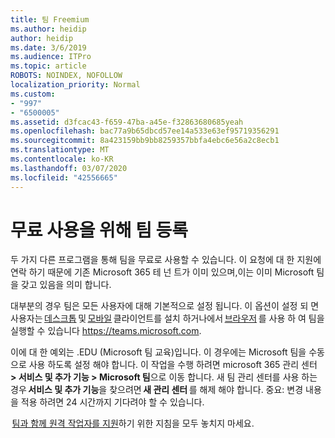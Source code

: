 ```yaml
---
title: 팀 Freemium
ms.author: heidip
author: heidip
ms.date: 3/6/2019
ms.audience: ITPro
ms.topic: article
ROBOTS: NOINDEX, NOFOLLOW
localization_priority: Normal
ms.custom:
- "997"
- "6500005"
ms.assetid: d3fcac43-f659-47ba-a45e-f32863680685yeah
ms.openlocfilehash: bac77a9b65dbcd57ee14a533e63ef95719356291
ms.sourcegitcommit: 8a423159bb9bb8259357bbfa4ebc6e56a2c8ecb1
ms.translationtype: MT
ms.contentlocale: ko-KR
ms.lasthandoff: 03/07/2020
ms.locfileid: "42556665"
---
```

# <a name="id-like-to-sign-up-for-teams-for-free"></a>무료 사용을 위해 팀 등록

두 가지 다른 프로그램을 통해 팀을 무료로 사용할 수 있습니다. 이 요청에 대 한 지원에 연락 하기 때문에 기존 Microsoft 365 테 넌 트가 이미 있으며,이는 이미 Microsoft 팀을 갖고 있음을 의미 합니다.

대부분의 경우 팀은 모든 사용자에 대해 기본적으로 설정 됩니다. 이 옵션이 설정 되 면 사용자는 [데스크톱](https://office.visualstudio.com/MAX/_workitems/edit/desktop) 및 [모바일](https://office.visualstudio.com/MAX/_workitems/edit/desktop) 클라이언트를 설치 하거나에서 [브라우저](https://docs.microsoft.com/en-us/MicrosoftTeams/get-clients#mobile-clients) 를 사용 하 여 팀을 실행할 수 있습니다 https://teams.microsoft.com.

이에 대 한 예외는 .EDU (Microsoft 팀 교육)입니다. 이 경우에는 Microsoft 팀을 수동으로 사용 하도록 설정 해야 합니다. 이 작업을 수행 하려면 microsoft 365 관리 센터 **> 서비스 및 추가 기능 > Microsoft 팀**으로 이동 합니다. 새 팀 관리 센터를 사용 하는 경우 **서비스 및 추가 기능**을 찾으려면 **새 관리 센터** 를 해제 해야 합니다. 중요: 변경 내용을 적용 하려면 24 시간까지 기다려야 할 수 있습니다.

 [팀과 함께 원격 작업자를 지원](https://docs.microsoft.com/en-us/MicrosoftTeams/support-remote-work-with-teams)하기 위한 지침을 모두 놓치지 마세요.
